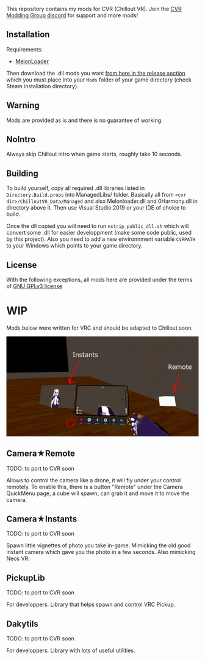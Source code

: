 This repository contains my mods for CVR (Chillout VR). Join the [CVR Modding Group discord](https://discord.gg/gbvQpNhB) for support and more mods!

## Installation

Requirements:
- [MelonLoader](https://github.com/LavaGang/MelonLoader#how-to-use-the-installer)

Then download the .dll mods you want [from here in the release section](https://github.com/dakyneko/DakyModsCVR/releases) which you must place into your `Mods` folder of your game directory (check Steam installation directory).

## Warning
Mods are provided as is and there is no guarantee of working.

## NoIntro

Always skip Chillout intro when game starts, roughly take 10 seconds.


## Building
To build yourself, copy all required .dll libraries listed in `Directory.Build.props` into ManagedLibs/ folder. Basically all from `<cvr dir>/ChilloutVR_Data/Managed` and also Melonloader.dll and 0Harmony.dll in directory above it. Then use Visual Studio 2019 or your IDE of choice to build.

Once the dll copied you will need to run `nstrip_public_dll.sh` which will convert some .dll for easier developpment (make some code public, used by this project). Also you need to add a new environnment variable `CVRPATH` to your Windows which points to your game directory.

## License
With the following exceptions, all mods here are provided under the terms of [GNU GPLv3 license](LICENSE)


# WIP

Mods below were written for VRC and should be adapted to Chillout soon.

![screenshot](dakymods1.jpg?raw=true "Title")

## Camera★Remote

TODO: to port to CVR soon

Allows to control the camera like a drone, it will fly under your control remotely. To enable this, there is a button "Remote" under the Camera QuickMenu page, a cube will spawn, can grab it and move it to move the camera.

## Camera★Instants

TODO: to port to CVR soon

Spawn little vignettes of photo you take in-game. Mimicking the old good instant camera which gave you the photo in a few seconds. Also mimicking Neos VR.

## PickupLib

TODO: to port to CVR soon

For developpers. Library that helps spawn and control VRC Pickup.

## Dakytils

TODO: to port to CVR soon

For developpers. Library with lots of useful utilities.
